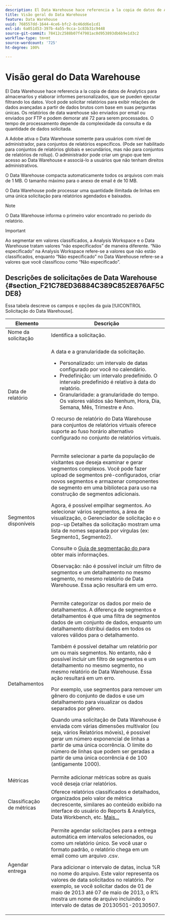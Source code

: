 ```yaml
---
description: El Data Warehouse hace referencia a la copia de datos de Analytics para almacenarlos y elaborar informes personalizados, que se pueden ejecutar filtrando los datos. Você pode solicitar relatórios para exibir relações de dados avançadas a partir de dados brutos com base em suas perguntas únicas. Os relatórios de data warehouse são enviados por email ou enviados por FTP e podem demorar até 72 para serem processados. O tempo de processamento depende da complexidade da consulta e da quantidade de dados solicitada.
title: Visão geral do Data Warehouse
feature: Data Warehouse
uuid: 768557dd-1644-4ce6-bfc2-8c46dd6e1cd1
exl-id: 6a051d53-397b-4a55-9cca-1c83b31c9448
source-git-commit: 78412c2588b07f47981ac0d953893db6b9e1d3c2
workflow-type: tm+mt
source-wordcount: '725'
ht-degree: 100%

---
```


# Visão geral do Data Warehouse

El Data Warehouse hace referencia a la copia de datos de Analytics para almacenarlos y elaborar informes personalizados, que se pueden ejecutar filtrando los datos. Você pode solicitar relatórios para exibir relações de dados avançadas a partir de dados brutos com base em suas perguntas únicas. Os relatórios de data warehouse são enviados por email ou enviados por FTP e podem demorar até 72 para serem processados. O tempo de processamento depende da complexidade da consulta e da quantidade de dados solicitada.

A Adobe ativa o Data Warehouse somente para usuários com nível de administrador, para conjuntos de relatórios específicos. (Pode ser habilitado para conjuntos de relatórios globais e secundários, mas não para conjuntos de relatórios de rollup). O administrador pode criar um grupo que tem acesso ao Data Warehouse e associá-lo a usuários que não tenham direitos administrativos.

O Data Warehouse compacta automaticamente todos os arquivos com mais de 1 MB. O tamanho máximo para o anexo de email é de 10 MB.

O Data Warehouse pode processar uma quantidade ilimitada de linhas em uma única solicitação para relatórios agendados e baixados.

>[!NOTE]
>
>O Data Warehouse informa o primeiro valor encontrado no período do relatório.

>[!IMPORTANT]
>
>Ao segmentar em valores classificados, a Analysis Workspace e o Data Warehouse tratam valores “não especificados” de maneira diferente. “Não especificado” na Analysis Workspace refere-se a valores que não estão classificados, enquanto “Não especificado” no Data Warehouse refere-se a valores que você classificou como “Não especificado”.

## Descrições de solicitações de Data Warehouse {#section_F21C78ED36884C389C852E876AF5CDE8}

Essa tabela descreve os campos e opções da guia [!UICONTROL Solicitação do Data Warehouse].

<table id="table_7325A2466866460E8B0AF7D696152713"> 
 <thead> 
  <tr> 
   <th colname="col1" class="entry"> Elemento </th> 
   <th colname="col2" class="entry"> Descrição </th> 
  </tr> 
 </thead>
 <tbody> 
  <tr> 
   <td colname="col1"> <span class="wintitle"> Nome da solicitação</span> </td> 
   <td colname="col2"> Identifica a solicitação. </td> 
  </tr> 
  <tr> 
   <td colname="col1"> <span class="wintitle"> Data de relatório</span> </td> 
   <td colname="col2"> <p>A data e a granularidade da solicitação. </p> 
    <ul id="ul_C00F4529BD9E4113B517A61751B1DD5C"> 
     <li id="li_4D7C26812DF94ED7B64F985309541F46"> <span class="wintitle"> Personalizado</span>: um intervalo de datas configurado por você no calendário. </li> 
     <li id="li_2B272087006847148A936350D1B2D523"> <span class="wintitle"> Predefinição</span>: um intervalo predefinido. O intervalo predefinido é relativo à data do relatório. </li> 
     <li id="li_745989965BB94D489FF7046587E13C42"> <span class="wintitle"> Granularidade</span>: a granularidade do tempo. Os valores válidos são Nenhum, Hora, Dia, Semana, Mês, Trimestre e Ano. </li> 
    </ul> <p>O recurso de relatório do Data Warehouse para conjuntos de relatórios virtuais oferece suporte ao fuso horário alternativo configurado no conjunto de relatórios virtuais. </p> </td> 
  </tr> 
  <tr> 
   <td colname="col1"> <span class="wintitle"> Segmentos disponíveis</span> </td> 
   <td colname="col2"> <p>Permite selecionar a parte da população de visitantes que deseja examinar e gerar segmentos complexos. Você pode fazer upload de segmentos pré-configurados, criar novos segmentos e armazenar componentes de segmento em uma biblioteca para uso na construção de segmentos adicionais. </p> <p>Agora, é possível empilhar segmentos. Ao selecionar vários segmentos, a área de visualização, o Gerenciador de solicitação e o pop-up Detalhes da solicitação mostram uma lista de nomes separada por vírgulas (ex: Segmento1, Segmento2). </p> <p>Consulte o <a href="/help/components/segmentation/seg-home.md">Guia de segmentação do </a> para obter mais informações. </p> <p>Observação: não é possível incluir um filtro de segmentos e um detalhamento no mesmo segmento, no mesmo relatório de Data Warehouse. Essa ação resultará em um erro. </p> </td> 
  </tr> 
  <tr> 
   <td colname="col1"> <span class="wintitle"> Detalhamentos</span> </td> 
   <td colname="col2"> <p>Permite categorizar os dados por meio de detalhamentos. A diferença de segmentos e detalhamentos é que uma filtra de segmentos dados de um conjunto de dados, enquanto um detalhamento distribui dados em todos os valores válidos para o detalhamento. </p> Também é possível detalhar um relatório por um ou mais segmentos. No entanto, não é possível incluir um filtro de segmentos e um detalhamento no mesmo segmento, no mesmo relatório de Data Warehouse. Essa ação resultará em um erro. <p> Por exemplo, use segmentos para remover um gênero do conjunto de dados e use um detalhamento para visualizar os dados separados por gênero. </p> <p>Quando uma solicitação de Data Warehouse é enviada com várias dimensões multivalor (ou seja, vários Relatórios móveis), é possível gerar um número exponencial de linhas a partir de uma única ocorrência. O limite do número de linhas que podem ser geradas a partir de uma única ocorrência é de 100 (antigamente 1000). </p> </td> 
  </tr> 
  <tr> 
   <td colname="col1"> <span class="wintitle"> Métricas</span> </td> 
   <td colname="col2">Permite adicionar métricas sobre as quais você deseja criar relatórios. </td> 
  </tr> 
  <tr> 
   <td colname="col1"><span class="wintitle"> Classificação de métricas</span> </td> 
   <td colname="col2">Oferece relatórios classificados e detalhados, organizados pelo valor de métrica decrescente, similares ao conteúdo exibido na interface do usuário do Reports &amp; Analytics, Data Workbench, etc. <a href="/help/export/data-warehouse/sorting-by-metric.md"  > Mais...</a> </td> 
  </tr> 
  <tr> 
   <td colname="col1"> <span class="wintitle"> Agendar entrega</span> </td> 
   <td colname="col2"> <p>Permite agendar solicitações para a entrega automática em intervalos selecionados, ou como um relatório único. Se você usar o formato padrão, o relatório chega em um email como um arquivo .csv. </p> <p>Para adicionar o intervalo de datas, inclua <span class="filepath">%R</span> no nome do arquivo. Este valor representa os valores de data solicitados no relatório. Por exemplo, se você solicitar dados de 01 de maio de 2013 até 07 de maio de 2013, o <span class="filepath">R%</span> mostra um nome de arquivo incluindo o intervalo de datas de 20130501-20130507. </p> </td> 
  </tr> 
 </tbody> 
</table>
